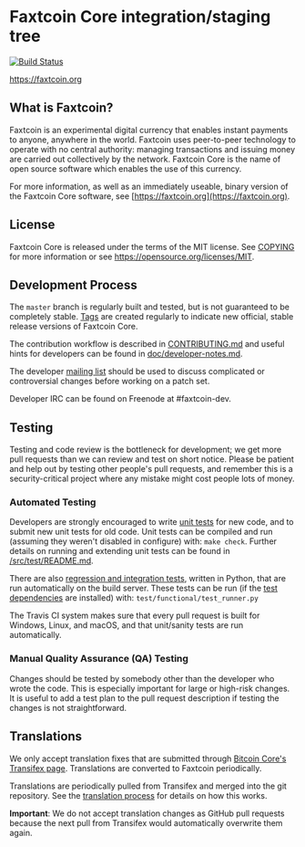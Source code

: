Faxtcoin Core integration/staging tree
=====================================

[![Build Status](https://travis-ci.org/faxtcoin-project/faxtcoin.svg?branch=master)](https://travis-ci.org/faxtcoin-project/faxtcoin)

https://faxtcoin.org

What is Faxtcoin?
----------------

Faxtcoin is an experimental digital currency that enables instant payments to
anyone, anywhere in the world. Faxtcoin uses peer-to-peer technology to operate
with no central authority: managing transactions and issuing money are carried
out collectively by the network. Faxtcoin Core is the name of open source
software which enables the use of this currency.

For more information, as well as an immediately useable, binary version of
the Faxtcoin Core software, see [https://faxtcoin.org](https://faxtcoin.org).

License
-------

Faxtcoin Core is released under the terms of the MIT license. See [COPYING](COPYING) for more
information or see https://opensource.org/licenses/MIT.

Development Process
-------------------

The `master` branch is regularly built and tested, but is not guaranteed to be
completely stable. [Tags](https://github.com/faxtcoin-project/faxtcoin/tags) are created
regularly to indicate new official, stable release versions of Faxtcoin Core.

The contribution workflow is described in [CONTRIBUTING.md](CONTRIBUTING.md)
and useful hints for developers can be found in [doc/developer-notes.md](doc/developer-notes.md).

The developer [mailing list](https://groups.google.com/forum/#!forum/faxtcoin-dev)
should be used to discuss complicated or controversial changes before working
on a patch set.

Developer IRC can be found on Freenode at #faxtcoin-dev.

Testing
-------

Testing and code review is the bottleneck for development; we get more pull
requests than we can review and test on short notice. Please be patient and help out by testing
other people's pull requests, and remember this is a security-critical project where any mistake might cost people
lots of money.

### Automated Testing

Developers are strongly encouraged to write [unit tests](src/test/README.md) for new code, and to
submit new unit tests for old code. Unit tests can be compiled and run
(assuming they weren't disabled in configure) with: `make check`. Further details on running
and extending unit tests can be found in [/src/test/README.md](/src/test/README.md).

There are also [regression and integration tests](/test), written
in Python, that are run automatically on the build server.
These tests can be run (if the [test dependencies](/test) are installed) with: `test/functional/test_runner.py`

The Travis CI system makes sure that every pull request is built for Windows, Linux, and macOS, and that unit/sanity tests are run automatically.

### Manual Quality Assurance (QA) Testing

Changes should be tested by somebody other than the developer who wrote the
code. This is especially important for large or high-risk changes. It is useful
to add a test plan to the pull request description if testing the changes is
not straightforward.

Translations
------------

We only accept translation fixes that are submitted through [Bitcoin Core's Transifex page](https://www.transifex.com/projects/p/bitcoin/).
Translations are converted to Faxtcoin periodically.

Translations are periodically pulled from Transifex and merged into the git repository. See the
[translation process](doc/translation_process.md) for details on how this works.

**Important**: We do not accept translation changes as GitHub pull requests because the next
pull from Transifex would automatically overwrite them again.
